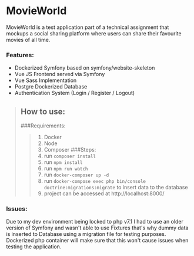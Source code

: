# MovieWorld
MovieWorld is a test application part of a technical assignment that mockups a social sharing platform where users can share their favourite movies of all time.

### Features:
- Dockerized Symfony based on symfony/website-skeleton
- Vue JS Frontend served via Symfony
- Vue Sass Implementation
- Postgre Dockerized Database
- Authentication System (Login / Register / Logout)

>## How to use:
>###Requirements:
>>1) Docker
>>2) Node
>>4) Composer
>###Steps:
>>1) run `composer install`
>>2) run `npm install`
>>3) run `npm run watch`
>>4) run `docker-composer up -d`
>>5) run `docker-compose exec php bin/console doctrine:migrations:migrate` to insert data to the database
>>6) project can be accessed at http://localhost:8000/


### Issues:
Due to my dev environment being locked to php v7.1 I had to use an older version of Symfony and wasn't able to use Fixtures that's why dummy data is inserted to Database using a migration file for testing purposes.
Dockerized php container will make sure that this won't cause issues when testing the application.